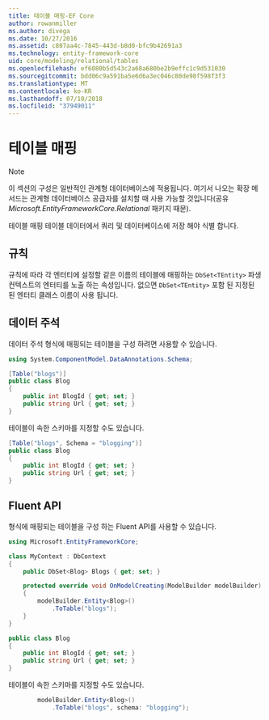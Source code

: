 ```yaml
---
title: 테이블 매핑-EF Core
author: rowanmiller
ms.author: divega
ms.date: 10/27/2016
ms.assetid: c807aa4c-7845-443d-b8d0-bfc9b42691a3
ms.technology: entity-framework-core
uid: core/modeling/relational/tables
ms.openlocfilehash: ef6080b5d543c2a68a680be2b9effc1c9d531030
ms.sourcegitcommit: bdd06c9a591ba5e6d6a3ec046c80de98f598f3f3
ms.translationtype: MT
ms.contentlocale: ko-KR
ms.lasthandoff: 07/10/2018
ms.locfileid: "37949011"
---
```

# <a name="table-mapping"></a>테이블 매핑

> [!NOTE]  
> 이 섹션의 구성은 일반적인 관계형 데이터베이스에 적용됩니다. 여기서 나오는 확장 메서드는 관계형 데이터베이스 공급자를 설치할 때 사용 가능할 것입니다(공유 *Microsoft.EntityFrameworkCore.Relational* 패키지 때문).

테이블 매핑 테이블 데이터에서 쿼리 및 데이터베이스에 저장 해야 식별 합니다.

## <a name="conventions"></a>규칙

규칙에 따라 각 엔터티에 설정할 같은 이름의 테이블에 매핑하는 `DbSet<TEntity>` 파생 컨텍스트의 엔터티를 노출 하는 속성입니다. 없으면 `DbSet<TEntity>` 포함 된 지정된 된 엔터티 클래스 이름이 사용 됩니다.

## <a name="data-annotations"></a>데이터 주석

데이터 주석 형식에 매핑되는 테이블을 구성 하려면 사용할 수 있습니다.

``` csharp
using System.ComponentModel.DataAnnotations.Schema;
```
``` csharp
[Table("blogs")]
public class Blog
{
    public int BlogId { get; set; }
    public string Url { get; set; }
}
```

테이블이 속한 스키마를 지정할 수도 있습니다.

``` csharp
[Table("blogs", Schema = "blogging")]
public class Blog
{
    public int BlogId { get; set; }
    public string Url { get; set; }
}
```

## <a name="fluent-api"></a>Fluent API

형식에 매핑되는 테이블을 구성 하는 Fluent API를 사용할 수 있습니다.

``` csharp
using Microsoft.EntityFrameworkCore;
```
``` csharp
class MyContext : DbContext
{
    public DbSet<Blog> Blogs { get; set; }

    protected override void OnModelCreating(ModelBuilder modelBuilder)
    {
        modelBuilder.Entity<Blog>()
            .ToTable("blogs");
    }
}

public class Blog
{
    public int BlogId { get; set; }
    public string Url { get; set; }
}
```

테이블이 속한 스키마를 지정할 수도 있습니다.

<!-- [!code-csharp[Main](samples/core/relational/Modeling/FluentAPI/Samples/Relational/TableAndSchema.cs?highlight=2)] -->
``` csharp
        modelBuilder.Entity<Blog>()
            .ToTable("blogs", schema: "blogging");
```

